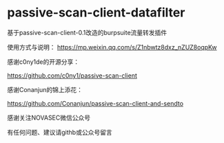 # passive-scan-client-datafilter
基于passive-scan-client-0.1改造的burpsuite流量转发插件

使用方式与说明：
https://mp.weixin.qq.com/s/Z1nbwtz8dxz_nZUZ8oqpKw

感谢c0ny1de的开源分享：

https://github.com/c0ny1/passive-scan-client

感谢Conanjun的锦上添花：

https://github.com/Conanjun/passive-scan-client-and-sendto

感谢关注NOVASEC微信公众号

有任何问题、建议请githb或公众号留言
